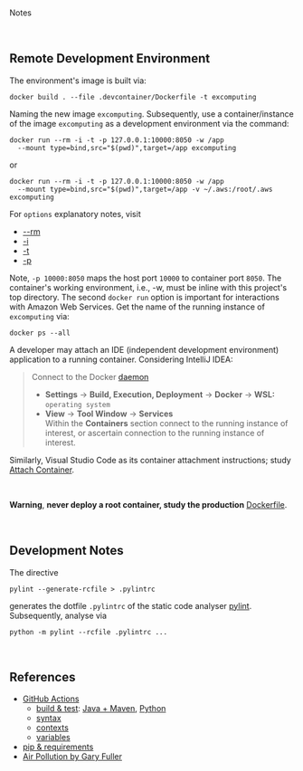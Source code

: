 <br>

Notes

<br>

## Remote Development Environment

The environment's image is built via:

```shell
docker build . --file .devcontainer/Dockerfile -t excomputing
```

Naming the new image `excomputing`.  Subsequently, use a container/instance of the image `excomputing` as a 
development environment via the command:

```shell
docker run --rm -i -t -p 127.0.0.1:10000:8050 -w /app
  --mount type=bind,src="$(pwd)",target=/app excomputing
```

or

```shell
docker run --rm -i -t -p 127.0.0.1:10000:8050 -w /app
  --mount type=bind,src="$(pwd)",target=/app -v ~/.aws:/root/.aws excomputing
```

For `options` explanatory notes, visit

* [--rm](https://docs.docker.com/engine/reference/commandline/run/#:~:text=a%20container%20exits-,%2D%2Drm,-Automatically%20remove%20the)
* [-i](https://docs.docker.com/engine/reference/commandline/run/#:~:text=and%20reaps%20processes-,%2D%2Dinteractive,-%2C%20%2Di)
* [-t](https://docs.docker.com/get-started/02_our_app/#:~:text=Finally%2C%20the-,%2Dt,-flag%20tags%20your)
* [-p](https://docs.docker.com/engine/reference/commandline/run/#:~:text=%2D%2Dpublish%20%2C-,%2Dp,-Publish%20a%20container%E2%80%99s)


Note, `-p 10000:8050` maps the host port `10000` to container port `8050`.  The container's working environment, i.e., -w, must be inline with this project's top directory.  The second `docker run` option is important for interactions with Amazon Web Services.  Get the name of the running instance of `excomputing` via:

```shell
docker ps --all
```

A developer may attach an IDE (independent development environment) application to a running container.  Considering 
IntelliJ IDEA:

> Connect to the Docker [daemon](https://www.jetbrains.com/help/idea/docker.html#connect_to_docker)
> * **Settings** $\rightarrow$ **Build, Execution, Deployment** $\rightarrow$ **Docker** $\rightarrow$ **WSL:** `operating system`
> * **View** $\rightarrow$ **Tool Window** $\rightarrow$ **Services** <br>Within the **Containers** section connect to the running instance of interest, or ascertain connection to the running instance of interest.

Similarly, Visual Studio Code as its container attachment instructions; study [Attach Container](https://code.visualstudio.com/docs/devcontainers/attach-container).

<br>

**Warning**, **never deploy a root container, study the production** [Dockerfile](/Dockerfile).

<br>


## Development Notes

The directive

```shell
pylint --generate-rcfile > .pylintrc
```

generates the dotfile `.pylintrc` of the static code analyser [pylint](https://pylint.pycqa.org/en/latest/user_guide/checkers/features.html).  Subsequently, analyse via

```shell
python -m pylint --rcfile .pylintrc ...
```

<br>

## References

* [GitHub Actions](https://docs.github.com/en/actions)
    * [build & test](https://docs.github.com/en/actions/automating-builds-and-tests/about-continuous-integration): [Java + Maven](https://docs.github.com/en/actions/automating-builds-and-tests/building-and-testing-java-with-maven), [Python](https://docs.github.com/en/actions/automating-builds-and-tests/building-and-testing-python)
    * [syntax](https://docs.github.com/en/actions/using-workflows/workflow-syntax-for-github-actions)
    * [contexts](https://docs.github.com/en/actions/learn-github-actions/contexts)
    * [variables](https://docs.github.com/en/actions/learn-github-actions/variables)
* [pip & requirements](https://pip.pypa.io/en/stable/reference/requirements-file-format/)
* [Air Pollution by Gary Fuller](https://www.theguardian.com/global/2024/feb/23/eu-countries-could-save-238000-lives-a-year-by-meeting-who-air-pollution-guidelines)

<br>
<br>

<br>
<br>

<br>
<br>

<br>
<br>
